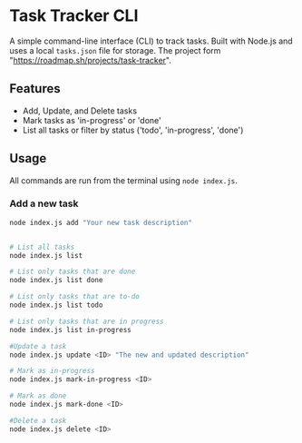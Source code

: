 # Task Tracker CLI

A simple command-line interface (CLI) to track tasks. Built with Node.js and uses a local `tasks.json` file for storage. The project form "https://roadmap.sh/projects/task-tracker".

## Features

- Add, Update, and Delete tasks
- Mark tasks as 'in-progress' or 'done'
- List all tasks or filter by status ('todo', 'in-progress', 'done')

## Usage

All commands are run from the terminal using `node index.js`.

### Add a new task

```bash
node index.js add "Your new task description"


# List all tasks
node index.js list

# List only tasks that are done
node index.js list done

# List only tasks that are to-do
node index.js list todo

# List only tasks that are in progress
node index.js list in-progress

#Update a task
node index.js update <ID> "The new and updated description"

# Mark as in-progress
node index.js mark-in-progress <ID>

# Mark as done
node index.js mark-done <ID>

#Delete a task
node index.js delete <ID>